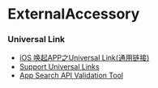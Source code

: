 # ExternalAccessory


### Universal Link

- [iOS 唤起APP之Universal Link(通用链接)](https://www.cnblogs.com/guoshaobin/p/11164000.html)
- [Support Universal Links](https://developer.apple.com/library/archive/documentation/General/Conceptual/AppSearch/UniversalLinks.html#//apple_ref/doc/uid/TP40016308-CH12-SW1)
- [App Search API Validation Tool](https://search.developer.apple.com/appsearch-validation-tool/)